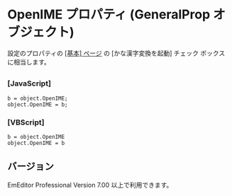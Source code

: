 # OpenIME プロパティ (GeneralProp オブジェクト)

設定のプロパティの [\[基本\] ページ](../../dlg/properties/general/index) の \[かな漢字変換を起動\] チェック ボックスに相当します。

## 

### \[JavaScript\]

```
b = object.OpenIME;
object.OpenIME = b;
```

### \[VBScript\]

```
b = object.OpenIME
object.OpenIME = b
```

## バージョン

EmEditor Professional Version 7.00 以上で利用できます。
